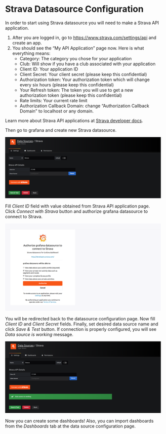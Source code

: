 # Strava Datasource Configuration

In order to start using Strava datasource you will need to make a Strava API application.

1. After you are logged in, go to https://www.strava.com/settings/api and create an app.
2. You should see the “My API Application” page now. Here is what everything means:
    - Category: The category you chose for your application
    - Club: Will show if you have a club associated with your application
    - Client ID: Your application ID
    - Client Secret: Your client secret (please keep this confidential)
    - Authorization token: Your authorization token which will change every six hours (please keep this confidential)
    - Your Refresh token: The token you will use to get a new authorization token (please keep this confidential)
    - Rate limits: Your current rate limit
    - Authorization Callback Domain: change “Authorization Callback Domain” to localhost or any domain.

Learn more about Strava API applications at [Strava developer docs](https://developers.strava.com/docs/getting-started/#account).

Then go to grafana and create new Strava datasource.

![New Data Source](img/config_1.png)

Fill _Client ID_ field with value obtained from Strava API application page. Click _Connect with Strava_ button and authorize grafana datasource to connect to Strava. 

![Authorize datasource](img/config_2.png)

You will be redirected back to the datasource configuration page. Now fill _Client ID_ and _Client Secret_ fields. Finally, set desired data source name and click _Save & Test_ button. If connection is properly configured, you will see _Data source is working_ message.

![Save & Test](img/config_3.png)

Now you can create some dashboards! Also, you can import dashboards from the _Dashboards_ tab at the data source configuration page.
